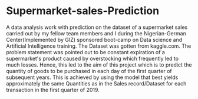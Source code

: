 # Supermarket-sales-Prediction
A data analysis work with prediction on the dataset of a supermarket sales carried out by my fellow team members and I during the Nigerian-German Center(Implemented by GIZ) sponsored boot-camp on Data science and Artificial Intelligence training. The Dataset was gotten from kaggle.com. The problem statement was pointed out to be  constant expiration of a supermarket's product caused by overstocking which frequently led to much losses. Hence, this led to the aim of this project which is to predict the quantity of goods to be purchased in each day of the first quarter of subsequent years. This is achieved by using the model that best yields approximately the same Quantities as in the Sales record/Dataset for each transaction in the first quarter of 2019.  
